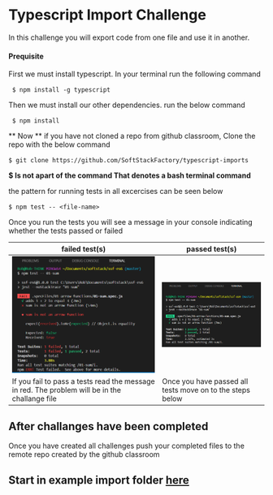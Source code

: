 # Typescript Import Challenge
In this challenge you will export code from one file and use it in another.

#### Prequisite
First we must install typescript. In your terminal run the following command
```
 $ npm install -g typescript
```
Then we must install our other dependencies.  run the below command
```
 $ npm install
```

** Now ** if you have not cloned a repo from github classroom, Clone the repo with the below command
```
$ git clone https://github.com/SoftStackFactory/typescript-imports
```
**$ Is not apart of the command That denotes a bash terminal command**

the pattern for running tests in all excercises can be seen below
```
$ npm test -- <file-name>
```

Once you run the tests you will see a message in your console indicating whether the tests passed or failed


| **failed test(s)**  | **passed test(s)** |
| ------------- | ------------- |
|<img src="./screenshots/failed-test.png" width="400" />  | <img src="./screenshots/passed-test.png" width="400" />  |
|If you fail to pass a tests read the message in red. The problem will be in the challange file | Once you have passed all tests move on to the steps below|

## After challanges have been completed
Once you have created all challenges push your completed files to the remote repo created by the github classroom


## Start in example import folder [here](https://github.com/SoftStackFactory/typescript-imports/tree/master/example-import)
